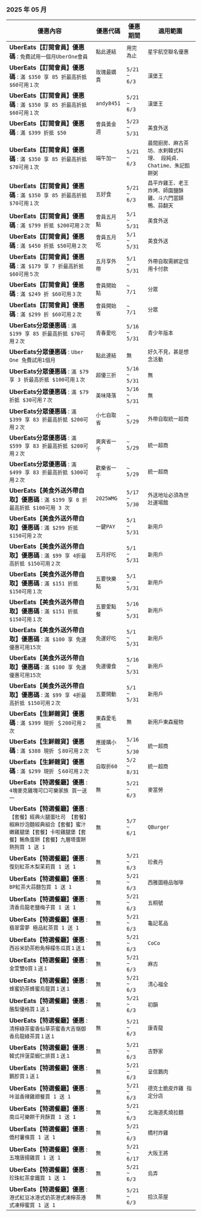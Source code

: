 
###  2025 年 05 月
| 優惠內容 | 優惠代碼 | 優惠期間 | 適用範圍 |
| --- | --- | --- | --- |
|**UberEats【訂閱會員】優惠碼** : ```免費試用一個月UberOne會員```|```點此連結```|```用完為止```|```星宇航空聯名優惠```|
|**UberEats【訂閱會員】優惠碼** : ```滿 $350 享 85 折最高折抵 $60可用１次```|```玫瑰最嬌貴```|```5/21 ~ 6/3```|```漢堡王```|
|**UberEats【訂閱會員】優惠碼** : ```滿 $350 享 85 折最高折抵 $60可用１次```|```andy8451```|```5/21 ~ 6/3```|```漢堡王```|
|**UberEats【訂閱會員】優惠碼** : ```滿 $399 折抵 $50```|```會員黃金週```|```5/23 ~ 5/31```|```美食外送```|
|**UberEats【訂閱會員】優惠碼** : ```滿 $350 享 85 折最高折抵 $70可用１次```|```端午加一```|```5/21 ~ 6/3```|```晨間廚房、麻古茶坊、水剌韓式料理、 段純貞、Chatime、朱記餡餅粥```|
|**UberEats【訂閱會員】優惠碼** : ```滿 $350 享 85 折最高折抵 $70可用１次```|```五好食```|```5/21 ~ 6/3```|```昌平炸雞王、老王炸烤、師園鹽酥雞、斗六門當歸鴨、蒜翻天```|
|**UberEats【訂閱會員】優惠碼** : ```滿 $799 折抵 $200可用２次```|```會員五月點```|```5/1 ~ 5/31```|```美食外送```|
|**UberEats【訂閱會員】優惠碼** : ```滿 $450 折抵 $50可用２次```|```會員五月吃```|```5/1 ~ 5/31```|```美食外送```|
|**UberEats【訂閱會員】優惠碼** : ```滿 $179 享 7 折最高折抵 $60可用５次```|```五月享外帶```|```5/1 ~ 5/31```|```外帶自取需綁定信用卡付款```|
|**UberEats【訂閱會員】優惠碼** : ```滿 $249 折 $60可用３次```|```會員開始點```|```~ 7/1```|```分眾```|
|**UberEats【訂閱會員】優惠碼** : ```滿 $299 折 $60可用２次```|```會員開始省```|```~ 7/1```|```分眾```|
|**UberEats分眾優惠碼** : ```滿 $199 享 85 折最高折抵 $70可用２次```|```青春愛吃```|```5/16 ~ 5/31```|```青少年版本```|
|**UberEats分眾優惠碼** : ```Uber One 免費試用1個月```|```點此連結```|```無```|```好久不見，甚是想念活動```|
|**UberEats分眾優惠碼** : ```滿 $79 享 3 折最高折抵 $100可用１次```|```超優三折```|```5/16 ~ 5/31```|```無```|
|**UberEats分眾優惠碼** : ```滿 $79 折抵 $30可用７次```|```美味降落```|```5/16 ~ 5/31```|```無```|
|**UberEats分眾優惠碼** : ```滿 $399 享 83 折最高折抵 $200可用２次```|```小七自取省```|```~ 5/29```|```外帶自取統一超商```|
|**UberEats分眾優惠碼** : ```滿 $599 享 83 折最高折抵 $200可用２次```|```爽爽省一千```|```~ 5/29```|```統一超商```|
|**UberEats分眾優惠碼** : ```滿 $499 享 83 折最高折抵 $300可用２次```|```歡樂省一千```|```~ 5/29```|```統一超商```|
|**UberEats【美食外送外帶自取】優惠碼** : ```滿 $199 享 8 折最高折抵 $100可用 3 次```|```2025WMG```|```5/17 ~ 5/30```|```外送地址必須為世壯運場館```|
|**UberEats【美食外送外帶自取】優惠碼** : ```滿 $299 折抵 $150可用２次```|```一鍵PAY```|```5/1 ~ 5/31```|```新用戶```|
|**UberEats【美食外送外帶自取】優惠碼** : ```滿 $99 享 4折最高折抵 $150可用２次```|```五月好吃```|```5/1 ~ 5/31```|```新用戶```|
|**UberEats【美食外送外帶自取】優惠碼** : ```滿 $151 折抵 $150可用１次```|```五要快樂點```|```5/1 ~ 5/31```|```新用戶```|
|**UberEats【美食外送外帶自取】優惠碼** : ```滿 $151 折抵 $150可用１次```|```五要愛點餐```|```5/16 ~ 5/31```|```新用戶```|
|**UberEats【美食外送外帶自取】優惠碼** : ```滿 $100 享 免運優惠可用15次```|```免運好吃```|```5/1 ~ 5/31```|```新用戶```|
|**UberEats【美食外送外帶自取】優惠碼** : ```滿 $100 享 免運優惠可用15次```|```免運優食```|```5/16 ~ 5/31```|```新用戶```|
|**UberEats【美食外送外帶自取】優惠碼** : ```滿 $99 享 4折最高折抵 $150可用２次```|```五要開動```|```5/1 ~ 5/31```|```新用戶```|
|**UberEats【生鮮雜貨】優惠碼** : ```滿 $399 現折 ＄200可用２次```|```東森愛毛孩```|```無```|```新用戶東森寵物```|
|**UberEats【生鮮雜貨】優惠碼** : ```滿 $388 現折 ＄80可用２次```|```應援購小七```|```5/16 ~ 5/30```|```統一超商```|
|**UberEats【生鮮雜貨】優惠碼** : ```滿 $299 現折 ＄60可用２次```|```自取折60```|```5/2 ~ 8/31```|```統一超商```|
|**UberEats【特選餐廳】優惠** : ```4塊麥克雞塊可口可樂家族 買一送一```|```無```|```5/21 ~ 6/3```|```麥當勞```|
|**UberEats【特選餐廳】優惠** : ```【套餐】經典火腿蛋吐司 【套餐】椒麻炒泡麵經典組合【套餐】蜜汁嫩雞腿堡【套餐】卡啦雞腿堡【套餐】鮪魚蛋餅【套餐】九層塔蛋餅熱狗買 1 送 1```|```無```|```5/7 ~ 6/1```|```QBurger```|
|**UberEats【特選餐廳】優惠** : ```復刻紅茶木梨茉莉買 1 送 1```|```無```|```5/21 ~ 6/3```|```珍煮丹```|
|**UberEats【特選餐廳】優惠** : ```BP紅茶大蒜麵包買 1 送 1```|```無```|```5/21 ~ 6/3```|```西雅圖極品咖啡```|
|**UberEats【特選餐廳】優惠** : ```清香烏龍老鹽梅子買 1 送 1```|```無```|```5/21 ~ 6/3```|```五桐號```|
|**UberEats【特選餐廳】優惠** : ```翡翠雷夢 極品紅茶買 1 送 1```|```無```|```5/21 ~ 6/3```|```龜記茗品```|
|**UberEats【特選餐廳】優惠** : ```西谷米奶茶粉角檸檬冬瓜買１送１```|```無```|```5/21 ~ 6/3```|```CoCo```|
|**UberEats【特選餐廳】優惠** : ```金萱雙Q買１送１```|```無```|```5/21 ~ 6/3```|```麻古```|
|**UberEats【特選餐廳】優惠** : ```蜂蜜奶茶蜂蜜烏龍買１送１```|```無```|```5/21 ~ 6/3```|```清心福全```|
|**UberEats【特選餐廳】優惠** : ```酪梨優格買１送１```|```無```|```5/21 ~ 6/3```|```初韻```|
|**UberEats【特選餐廳】優惠** : ```清檸綠茶蜜香仙草茶蜜香大吉嶺御香烏龍綠茶買１送１```|```無```|```5/21 ~ 6/3```|```康青龍```|
|**UberEats【特選餐廳】優惠** : ```韓式拌菠菜蝦仁排買１送１```|```無```|```5/21 ~ 6/3```|```吉野家```|
|**UberEats【特選餐廳】優惠** : ```鵝胗買１送１```|```無```|```5/21 ~ 6/3```|```呈信鵝肉```|
|**UberEats【特選餐廳】優惠** : ```咔滋香辣雞翅餐買 1 送 1```|```無```|```5/21 ~ 6/3```|```德克士脆皮炸雞 指定分店```|
|**UberEats【特選餐廳】優惠** : ```南瓜可樂餅干貝酥買 1 送 1```|```無```|```5/21 ~ 6/3```|```北海道炙燒拉麵```|
|**UberEats【特選餐廳】優惠** : ```僑村薯條買 1 送 1```|```無```|```5/21 ~ 6/3```|```橋村炸雞```|
|**UberEats【特選餐廳】優惠** : ```五塊唐揚雞買 1 送 1```|```無```|```5/21 ~ 6/17```|```大阪王將```|
|**UberEats【特選餐廳】優惠** : ```珍珠紅茶拿鐵買 1 送 1```|```無```|```5/21 ~ 6/3```|```烏弄```|
|**UberEats【特選餐廳】優惠** : ```港式紅豆冰港式奶茶港式凍檸茶港式凍檸蜜買 1 送 1```|```無```|```5/21 ~ 6/3```|```拾汣茶屋```|
